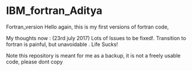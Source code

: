 # IBM_fortran_Aditya
Fortran_version
Hello again, this is my first versions of fortran code, 

My thoughts now : (23rd july 2017)
Lots of Issues to be fixed!. Transition to fortran is painful, but unavoidable . Life Sucks!

Note this repository is meant for me as a backup, it is not a freely usable code, please dont copy
